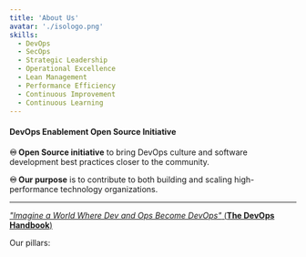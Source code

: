 ```yaml
---
title: 'About Us'
avatar: './isologo.png'
skills:
  - DevOps
  - SecOps
  - Strategic Leadership
  - Operational Excellence
  - Lean Management
  - Performance Efficiency
  - Continuous Improvement
  - Continuous Learning
---
```


#### **DevOps Enablement Open Source Initiative**

**♾ ️Open Source initiative** to bring DevOps culture and software development best practices closer to the community.

**♾ Our purpose** is to contribute to both building and scaling high-performance technology organizations.

---

[_"Imagine a World Where Dev and Ops Become DevOps"_ (**The DevOps Handbook**)](https://www.oreilly.com/library/view/the-devops-handbook/9781457191381/DOHB-0-FM-introduction.xhtml)

Our pillars:
